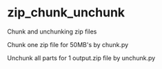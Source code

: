 # zip_chunk_unchunk
Chunk and unchunking zip files 

Chunk one zip file for 50MB's by chunk.py

Unchunk all parts for 1 output.zip file by unchunk.py
